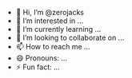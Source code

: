 - 👋 Hi, I’m @zerojacks
- 👀 I’m interested in ...
- 🌱 I’m currently learning ...
- 💞️ I’m looking to collaborate on ...
- 📫 How to reach me ...
- 😄 Pronouns: ...
- ⚡ Fun fact: ...

<!---
zerojacks/zerojacks is a ✨ special ✨ repository because its `README.md` (this file) appears on your GitHub profile.
You can click the Preview link to take a look at your changes.
--->
